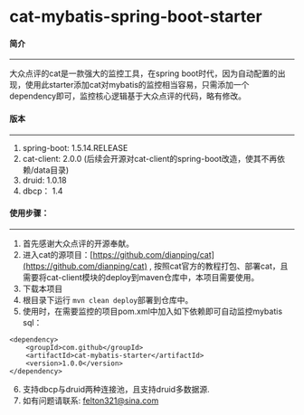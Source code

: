 # cat-mybatis-spring-boot-starter

#### 简介
---
大众点评的cat是一款强大的监控工具，在spring boot时代，因为自动配置的出现，使用此starter添加cat对mybatis的监控相当容易，只需添加一个dependency即可，监控核心逻辑基于大众点评的代码，略有修改。

#### 版本
---
1. spring-boot: 1.5.14.RELEASE
2. cat-client: 2.0.0 (后续会开源对cat-client的spring-boot改造，使其不再依赖/data目录)
3. druid: 1.0.18
4. dbcp： 1.4 
#### 使用步骤：
---
1. 首先感谢大众点评的开源奉献。
2. 进入cat的源项目：[https://github.com/dianping/cat](https://github.com/dianping/cat) ,
   按照cat官方的教程打包、部署cat，且需要将cat-client模块的deploy到maven仓库中，本项目需要使用。
3. 下载本项目
4. 根目录下运行 `mvn clean deploy`部署到仓库中。
5. 使用时，在需要监控的项目pom.xml中加入如下依赖即可自动监控mybatis sql：
```
<dependency>
    <groupId>com.github</groupId>
    <artifactId>cat-mybatis-starter</artifactId>
    <version>1.0.0</version>
</dependency>
```
6. 支持dbcp与druid两种连接池，且支持druid多数据源.
7. 如有问题请联系: felton321@sina.com

